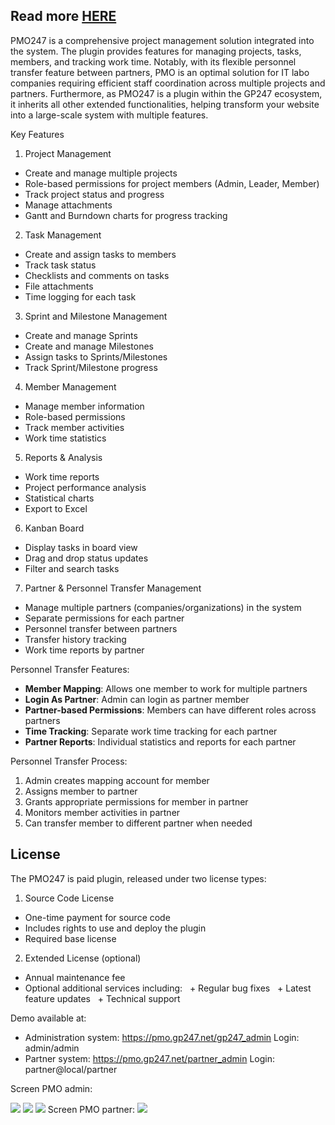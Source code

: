 ## Read more <a href="https://gp247.net/en/pmo/pmo-overview.html">HERE</a>

PMO247 is a comprehensive project management solution integrated into the system. The plugin provides features for managing projects, tasks, members, and tracking work time. Notably, with its flexible personnel transfer feature between partners, PMO is an optimal solution for IT labo companies requiring efficient staff coordination across multiple projects and partners.
Furthermore, as PMO247 is a plugin within the GP247 ecosystem, it inherits all other extended functionalities, helping transform your website into a large-scale system with multiple features.

Key Features

1. Project Management
- Create and manage multiple projects
- Role-based permissions for project members (Admin, Leader, Member)
- Track project status and progress
- Manage attachments
- Gantt and Burndown charts for progress tracking

2. Task Management
- Create and assign tasks to members
- Track task status
- Checklists and comments on tasks
- File attachments
- Time logging for each task

3. Sprint and Milestone Management
- Create and manage Sprints
- Create and manage Milestones
- Assign tasks to Sprints/Milestones
- Track Sprint/Milestone progress

4. Member Management
- Manage member information
- Role-based permissions
- Track member activities
- Work time statistics

5. Reports & Analysis
- Work time reports
- Project performance analysis
- Statistical charts
- Export to Excel

6. Kanban Board
- Display tasks in board view
- Drag and drop status updates
- Filter and search tasks

7. Partner & Personnel Transfer Management
- Manage multiple partners (companies/organizations) in the system
- Separate permissions for each partner
- Personnel transfer between partners
- Transfer history tracking
- Work time reports by partner

Personnel Transfer Features:
- **Member Mapping**: Allows one member to work for multiple partners
- **Login As Partner**: Admin can login as partner member
- **Partner-based Permissions**: Members can have different roles across partners
- **Time Tracking**: Separate work time tracking for each partner
- **Partner Reports**: Individual statistics and reports for each partner

Personnel Transfer Process:
1. Admin creates mapping account for member
2. Assigns member to partner
3. Grants appropriate permissions for member in partner
4. Monitors member activities in partner
5. Can transfer member to different partner when needed

## License

The PMO247 is paid plugin, released under two license types:

1. Source Code License
- One-time payment for source code
- Includes rights to use and deploy the plugin
- Required base license
2. Extended License (optional)
- Annual maintenance fee
- Optional additional services including:
  + Regular bug fixes
  + Latest feature updates
  + Technical support

Demo available at:
- Administration system: https://pmo.gp247.net/gp247_admin
Login: admin/admin
- Partner system: https://pmo.gp247.net/partner_admin
Login: partner@local/partner

Screen PMO admin:

<img src="https://static.gp247.net/page/pmo-screen-system.jpg">
<img src="https://static.gp247.net/page/pmo-screen-gantt.jpg">
<img src="https://static.gp247.net/page/pmo-screen-kanban.jpg">
Screen PMO partner:

<img src="https://static.gp247.net/page/pmo-screen-partner.jpg">
